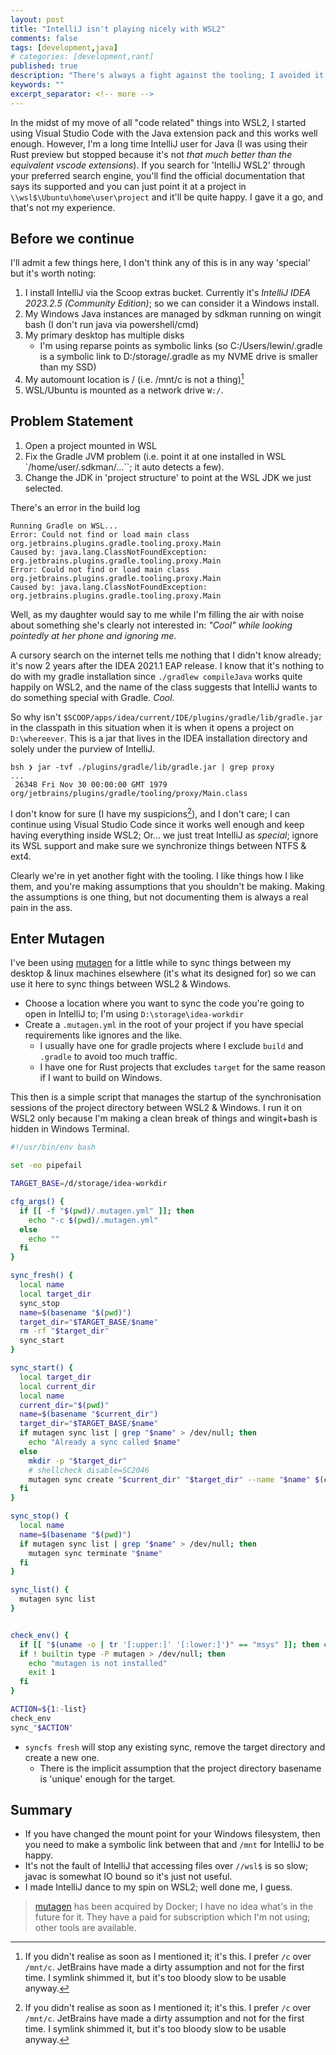 ```yaml
---
layout: post
title: "IntelliJ isn't playing nicely with WSL2"
comments: false
tags: [development,java]
# categories: [development,rant]
published: true
description: "There's always a fight against the tooling; I avoided it mostly."
keywords: ""
excerpt_separator: <!-- more -->
---
```


In the midst of my move of all "code related" things into WSL2, I started using Visual Studio Code with the Java extension pack and this works well enough. However, I'm a long time IntelliJ user for Java (I was using their Rust preview but stopped because it's not _that much better than the equivalent vscode extensions_). If you search for 'IntelliJ WSL2' through your preferred search engine, you'll find the official documentation that says its supported and you can just point it at a project in `\\wsl$\Ubuntu\home\user\project` and it'll be quite happy. I gave it a go, and that's not my experience.

<!-- more -->

## Before we continue

I'll admit a few things here, I don't think any of this is in any way 'special' but it's worth noting:

1. I install IntelliJ via the Scoop extras bucket. Currently it's _IntelliJ IDEA 2023.2.5 (Community Edition)_; so we can consider it a Windows install.
2. My Windows Java instances are managed by sdkman running on wingit bash (I don't run java via powershell/cmd)
3. My primary desktop has multiple disks
    - I'm using reparse points as symbolic links (so C:/Users/lewin/.gradle is a symbolic link to D:/storage/.gradle as my NVME drive is smaller than my SSD)
4. My automount location is / (i.e. /mnt/c is not a thing)[^1]
5. WSL/Ubuntu is mounted as a network drive `W:/`.

## Problem Statement

1. Open a project mounted in WSL
2. Fix the Gradle JVM problem (i.e. point it at one installed in WSL `/home/user/.sdkman/...``; it auto detects a few).
3. Change the JDK in 'project structure' to point at the WSL JDK we just selected.

There's an error in the build log
```
Running Gradle on WSL...
Error: Could not find or load main class org.jetbrains.plugins.gradle.tooling.proxy.Main
Caused by: java.lang.ClassNotFoundException: org.jetbrains.plugins.gradle.tooling.proxy.Main
Error: Could not find or load main class org.jetbrains.plugins.gradle.tooling.proxy.Main
Caused by: java.lang.ClassNotFoundException: org.jetbrains.plugins.gradle.tooling.proxy.Main
```

Well, as my daughter would say to me while I'm filling the air with noise about something she's clearly not interested in: _"Cool" while looking pointedly at her phone and ignoring me_.

A cursory search on the internet tells me nothing that I didn't know already; it's now 2 years after the IDEA 2021.1 EAP release. I know that it's nothing to do with my gradle installation since `./gradlew compileJava` works quite happily on WSL2, and the name of the class suggests that IntelliJ wants to do something special with Gradle. _Cool_.

So why isn't `$SCOOP/apps/idea/current/IDE/plugins/gradle/lib/gradle.jar` in the classpath in this situation when it is when it opens a project on `D:\whereever`. This is a jar that lives in the IDEA installation directory and solely under the purview of IntelliJ.

```
bsh ❯ jar -tvf ./plugins/gradle/lib/gradle.jar | grep proxy
...
 26348 Fri Nov 30 00:00:00 GMT 1979 org/jetbrains/plugins/gradle/tooling/proxy/Main.class
```

I don't know for sure (I have my suspicions[^1]), and I don't care; I can continue using Visual Studio Code since it works well enough and keep having everything inside WSL2; Or... we just treat IntelliJ as _special_; ignore its WSL support and make sure we synchronize things between NTFS & ext4.

Clearly we're in yet another fight with the tooling. I like things how I like them, and you're making assumptions that you shouldn't be making. Making the assumptions is one thing, but not documenting them is always a real pain in the ass.

## Enter Mutagen

I've been using [mutagen][] for a little while to sync things between my desktop & linux machines elsewhere (it's what its designed for) so we can use it here to sync things between WSL2 & Windows.

- Choose a location where you want to sync the code you're going to open in IntelliJ to; I'm using `D:\storage\idea-workdir`
- Create a `.mutagen.yml` in the root of your project if you have special requirements like ignores and the like.
    - I usually have one for gradle projects where I exclude `build` and `.gradle` to avoid too much traffic.
    - I have one for Rust projects that excludes `target` for the same reason if I want to build on Windows.

This then is a simple script that manages the startup of the synchronisation sessions of the project directory between WSL2 & Windows. I run it on WSL2 only because I'm making a clean break of things and wingit+bash is hidden in Windows Terminal.

```bash
#!/usr/bin/env bash

set -eo pipefail

TARGET_BASE=/d/storage/idea-workdir

cfg_args() {
  if [[ -f "$(pwd)/.mutagen.yml" ]]; then
    echo "-c $(pwd)/.mutagen.yml"
  else
    echo ""
  fi
}

sync_fresh() {
  local name
  local target_dir
  sync_stop
  name=$(basename "$(pwd)")
  target_dir="$TARGET_BASE/$name"
  rm -rf "$target_dir"
  sync_start
}

sync_start() {
  local target_dir
  local current_dir
  local name
  current_dir="$(pwd)"
  name=$(basename "$current_dir")
  target_dir="$TARGET_BASE/$name"
  if mutagen sync list | grep "$name" > /dev/null; then
    echo "Already a sync called $name"
  else
    mkdir -p "$target_dir"
    # shellcheck disable=SC2046
    mutagen sync create "$current_dir" "$target_dir" --name "$name" $(cfg_args)
  fi
}

sync_stop() {
  local name
  name=$(basename "$(pwd)")
  if mutagen sync list | grep "$name" > /dev/null; then
    mutagen sync terminate "$name"
  fi
}

sync_list() {
  mutagen sync list
}


check_env() {
  if [[ "$(uname -o | tr '[:upper:]' '[:lower:]')" == "msys" ]]; then echo "Try again on WSL2+Ubuntu"; exit 1; fi
  if ! builtin type -P mutagen > /dev/null; then
    echo "mutagen is not installed"
    exit 1
  fi
}

ACTION=${1:-list}
check_env
sync_"$ACTION"
```

- `syncfs fresh` will stop any existing sync, remove the target directory and create a new one.
    - There is the implicit assumption that the project directory basename is 'unique' enough for the target.

## Summary

- If you have changed the mount point for your Windows filesystem, then you need to make a symbolic link between that and `/mnt` for IntelliJ to be happy.
- It's not the fault of IntelliJ that accessing files over `//wsl$` is so slow; javac is somewhat IO bound so it's just not useful.
- I made IntelliJ dance to my spin on WSL2; well done me, I guess.

> [mutagen][] has been acquired by Docker; I have no idea what's in the future for it. They have a paid for subscription which I'm not using; other tools are available.

[mutagen]: https://mutagen.io/
[^1]: If you didn't realise as soon as I mentioned it; it's this. I prefer `/c` over `/mnt/c`. JetBrains have made a dirty assumption and not for the first time. I symlink shimmed it, but it's too bloody slow to be usable anyway.